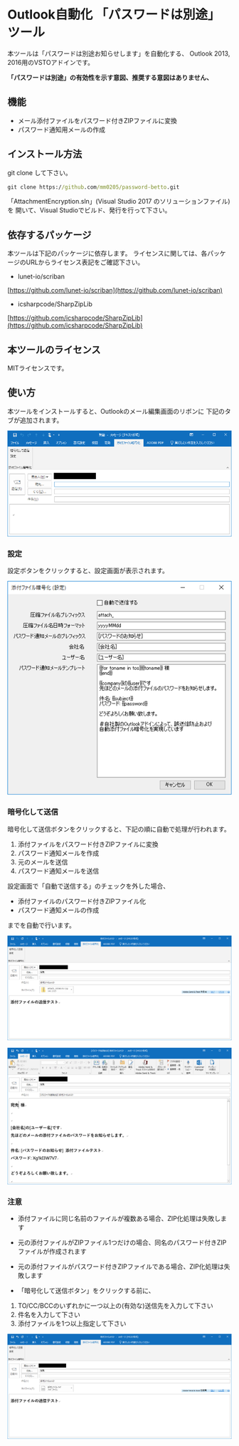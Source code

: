 # Outlook自動化 「パスワードは別途」 ツール

本ツールは「パスワードは別途お知らせします」を自動化する、
Outlook 2013, 2016用のVSTOアドインです。


**「パスワードは別途」の有効性を示す意図、推奨する意図はありません、**

## 機能

* メール添付ファイルをパスワード付きZIPファイルに変換
* パスワード通知用メールの作成


## インストール方法

git clone して下さい。

```bat
git clone https://github.com/mm0205/password-betto.git
```

「AttachmentEncryption.sln」(Visual Studio 2017 のソリューションファイル)を
開いて、Visual Studioでビルド、発行を行って下さい。

## 依存するパッケージ

本ツールは下記のパッケージに依存します。
ライセンスに関しては、各パッケージのURLからライセンス表記をご確認下さい。

* lunet-io/scriban

 [https://github.com/lunet-io/scriban](https://github.com/lunet-io/scriban)

* icsharpcode/SharpZipLib

 [https://github.com/icsharpcode/SharpZipLib](https://github.com/icsharpcode/SharpZipLib)

## 本ツールのライセンス

MITライセンスです。

## 使い方

本ツールをインストールすると、Outlookのメール編集画面のリボンに
下記のタブが追加されます。

![メール編集画面](docs/imgs/mail_1.png)

### 設定

設定ボタンをクリックすると、設定画面が表示されます。

![設定画面](docs/imgs/settings.png)

### 暗号化して送信

暗号化して送信ボタンをクリックすると、下記の順に自動で処理が行われます。

1. 添付ファイルをパスワード付きZIPファイルに変換
1. パスワード通知メールを作成
1. 元のメールを送信
1. パスワード通知メールを送信

設定画面で「自動で送信する」のチェックを外した場合、

* 添付ファイルのパスワード付きZIPファイル化
* パスワード通知メールの作成

までを自動で行います。

![ZIPファイル作成後のメール編集画面](docs/imgs/mail_3.png)

![パスワード通知メール編集画面](docs/imgs/mail_4.png)



### 注意

* 添付ファイルに同じ名前のファイルが複数ある場合、ZIP化処理は失敗します
* 元の添付ファイルがZIPファイル1つだけの場合、同名のパスワード付きZIPファイルが作成されます
* 元の添付ファイルがパスワード付きZIPファイルである場合、ZIP化処理は失敗します

* 「暗号化して送信ボタン」をクリックする前に、

1. TO/CC/BCCのいずれかに一つ以上の(有効な)送信先を入力して下さい
1. 件名を入力して下さい
1. 添付ファイルを1つ以上指定して下さい

![メール編集画面](docs/imgs/mail_2.png)




